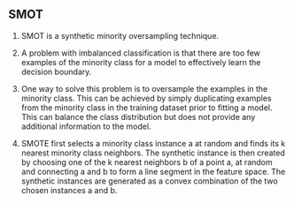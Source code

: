 ## **SMOT**


1. SMOT is a synthetic minority oversampling technique.

2. A problem with imbalanced classification is that there are too few examples of the minority class for a model to effectively learn the decision boundary.

3. One way to solve this problem is to oversample the examples in the minority class. This can be achieved by simply duplicating examples from the minority class in the training dataset prior to fitting a model. This can balance the class distribution but does not provide any additional information to the model.

4. SMOTE first selects a minority class instance a at random and finds its k nearest minority class neighbors. The synthetic instance is then created by choosing one of the k nearest neighbors b of a point a, at random and connecting a and b to form a line segment in the feature space. The synthetic instances are generated as a convex combination of the two chosen instances a and b.

